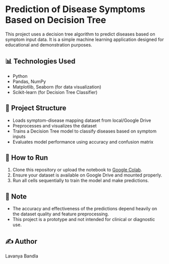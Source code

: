 # Prediction of Disease Symptoms Based on Decision Tree

This project uses a decision tree algorithm to predict diseases based on symptom input data. It is a simple machine learning application designed for educational and demonstration purposes.

## 📊 Technologies Used
- Python
- Pandas, NumPy
- Matplotlib, Seaborn (for data visualization)
- Scikit-learn (for Decision Tree Classifier)

## 📁 Project Structure
- Loads symptom-disease mapping dataset from local/Google Drive
- Preprocesses and visualizes the dataset
- Trains a Decision Tree model to classify diseases based on symptom inputs
- Evaluates model performance using accuracy and confusion matrix

## 🚀 How to Run
1. Clone this repository or upload the notebook to [Google Colab](https://colab.research.google.com).
2. Ensure your dataset is available on Google Drive and mounted properly.
3. Run all cells sequentially to train the model and make predictions.

## 📌 Note
- The accuracy and effectiveness of the predictions depend heavily on the dataset quality and feature preprocessing.
- This project is a prototype and not intended for clinical or diagnostic use.

## ✍️ Author
Lavanya Bandla
